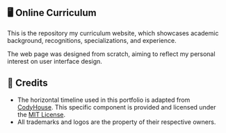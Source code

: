 ## 🖥️ Online Curriculum

This is the repository my curriculum website, which showcases academic background, recognitions, specializations, and experience.

The web page was designed from scratch, aiming to reflect my personal interest on user interface design.

## 🧾 Credits

- The horizontal timeline used in this portfolio is adapted from [CodyHouse](https://codyhouse.co/gem/horizontal-timeline). This specific component is provided and licensed under the [MIT License](https://codyhouse.co/mit).
- All trademarks and logos are the property of their respective owners.
